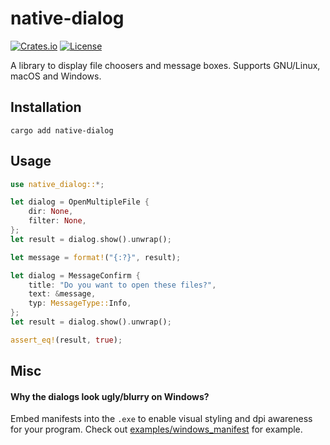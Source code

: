 # native-dialog

[![Crates.io](https://img.shields.io/crates/v/native-dialog.svg)](https://crates.io/crates/iced)
[![License](https://img.shields.io/crates/l/native-dialog.svg)](https://github.com/hecrj/iced/blob/master/LICENSE)

A library to display file choosers and message boxes. Supports GNU/Linux, macOS and Windows.

## Installation

```
cargo add native-dialog
```

## Usage

```rust
use native_dialog::*;

let dialog = OpenMultipleFile {
    dir: None,
    filter: None,
};
let result = dialog.show().unwrap();

let message = format!("{:?}", result);

let dialog = MessageConfirm {
    title: "Do you want to open these files?",
    text: &message,
    typ: MessageType::Info,
};
let result = dialog.show().unwrap();

assert_eq!(result, true);
```

## Misc

#### Why the dialogs look ugly/blurry on Windows?

Embed manifests into the `.exe` to enable visual styling and dpi awareness for your program. Check out [examples/windows_manifest](examples/windows_manifest) for example.
